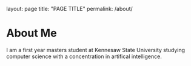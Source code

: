 layout: page
title: "PAGE TITLE"
permalink: /about/

<h1> About Me </h1>

<body>
  I am a first year masters student at Kennesaw State University studying computer science with a concentration in artifical intelligence.
</body>
